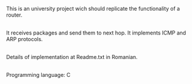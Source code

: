 This is an university project wich should replicate the functionality of a router.<br><br>

It receives packages and send them to next hop. It implements ICMP and ARP protocols.<br><br>

Details of implementation at Readme.txt in Romanian.<br><br>

Programming language: C
